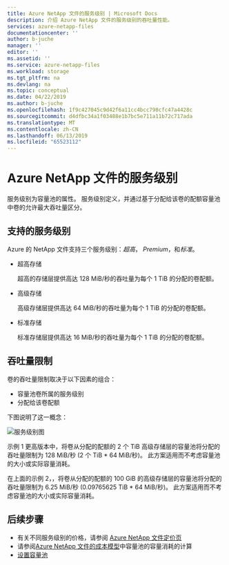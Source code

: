 ```yaml
---
title: Azure NetApp 文件的服务级别 | Microsoft Docs
description: 介绍 Azure NetApp 文件的服务级别的吞吐量性能。
services: azure-netapp-files
documentationcenter: ''
author: b-juche
manager: ''
editor: ''
ms.assetid: ''
ms.service: azure-netapp-files
ms.workload: storage
ms.tgt_pltfrm: na
ms.devlang: na
ms.topic: conceptual
ms.date: 04/22/2019
ms.author: b-juche
ms.openlocfilehash: 1f9c427045c9d42f6a11cc4bcc798cfc47a4428c
ms.sourcegitcommit: d4dfbc34a1f03488e1b7bc5e711a11b72c717ada
ms.translationtype: MT
ms.contentlocale: zh-CN
ms.lasthandoff: 06/13/2019
ms.locfileid: "65523112"
---
```

# <a name="service-levels-for-azure-netapp-files"></a>Azure NetApp 文件的服务级别
服务级别为容量池的属性。 服务级别定义，并通过基于分配给该卷的配额容量池中卷的允许最大吞吐量区分。

## <a name="supported-service-levels"></a>支持的服务级别

Azure 的 NetApp 文件支持三个服务级别：*超高*， *Premium*，和*标准*。 

* <a name="Ultra"></a>超高存储

    超高的存储层提供高达 128 MiB/秒的吞吐量为每个 1 TiB 的分配的卷配额。 

* <a name="Premium"></a>高级存储

    高级存储层提供高达 64 MiB/秒的吞吐量为每个 1 TiB 的分配的卷配额。 

* <a name="Standard"></a>标准存储

    标准存储层提供高达 16 MiB/秒的吞吐量为每个 1 TiB 的分配的卷配额。

## <a name="throughput-limits"></a>吞吐量限制

卷的吞吐量限制取决于以下因素的组合：
* 容量池卷所属的服务级别
* 分配给该卷配额  

下图说明了这一概念：

![服务级别图](../media/azure-netapp-files/azure-netapp-files-service-levels.png)

示例 1 更高版本中，将卷从分配的配额的 2 个 TiB 高级存储层的容量池将分配的吞吐量限制为 128 MiB/秒 (2 个 TiB * 64 MiB/秒)。 此方案适用而不考虑容量池的大小或实际容量消耗。

在上面的示例 2，，将卷从分配的配额的 100 GiB 的高级存储层的容量池将分配的吞吐量限制为 6.25 MiB/秒 (0.09765625 TiB * 64 MiB/秒)。 此方案适用而不考虑容量池的大小或实际容量消耗。

## <a name="next-steps"></a>后续步骤

- 有关不同服务级别的价格，请参阅 [Azure NetApp 文件定价页](https://azure.microsoft.com/pricing/details/storage/netapp/)
- 请参阅[Azure NetApp 文件的成本模型](azure-netapp-files-cost-model.md)中容量池的容量消耗的计算 
- [设置容量池](azure-netapp-files-set-up-capacity-pool.md)
